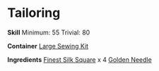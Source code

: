 <!-- TITLE: Velvet Square -->
<!-- SUBTITLE: A small swatch of velvet -->

# Tailoring
**Skill**
Minimum: 55
Trivial: 80

**Container**
[Large Sewing Kit](large-sewing-kit)

**Ingredients**
[Finest Silk Square](finest-silk-square) x 4
[Golden Needle](golden-needle)
